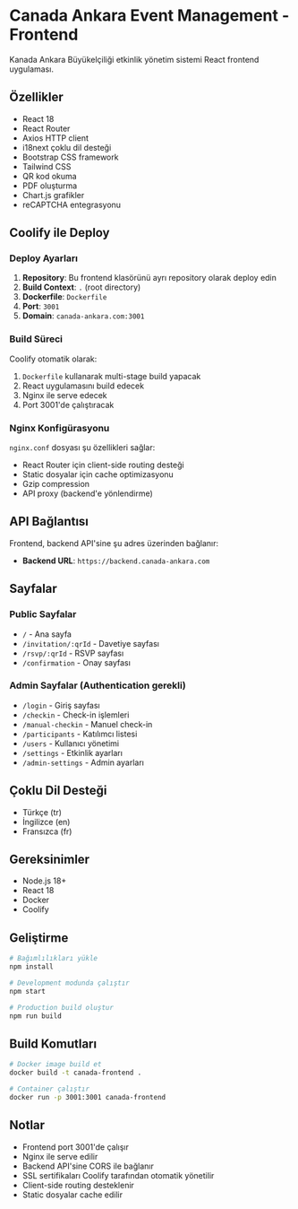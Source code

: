# Canada Ankara Event Management - Frontend

Kanada Ankara Büyükelçiliği etkinlik yönetim sistemi React frontend uygulaması.

## Özellikler

- React 18
- React Router
- Axios HTTP client
- i18next çoklu dil desteği
- Bootstrap CSS framework
- Tailwind CSS
- QR kod okuma
- PDF oluşturma
- Chart.js grafikler
- reCAPTCHA entegrasyonu

## Coolify ile Deploy

### Deploy Ayarları

1. **Repository**: Bu frontend klasörünü ayrı repository olarak deploy edin
2. **Build Context**: `.` (root directory)
3. **Dockerfile**: `Dockerfile`
4. **Port**: `3001`
5. **Domain**: `canada-ankara.com:3001`

### Build Süreci

Coolify otomatik olarak:
1. `Dockerfile` kullanarak multi-stage build yapacak
2. React uygulamasını build edecek
3. Nginx ile serve edecek
4. Port 3001'de çalıştıracak

### Nginx Konfigürasyonu

`nginx.conf` dosyası şu özellikleri sağlar:
- React Router için client-side routing desteği
- Static dosyalar için cache optimizasyonu
- Gzip compression
- API proxy (backend'e yönlendirme)

## API Bağlantısı

Frontend, backend API'sine şu adres üzerinden bağlanır:
- **Backend URL**: `https://backend.canada-ankara.com`

## Sayfalar

### Public Sayfalar
- `/` - Ana sayfa
- `/invitation/:qrId` - Davetiye sayfası
- `/rsvp/:qrId` - RSVP sayfası
- `/confirmation` - Onay sayfası

### Admin Sayfalar (Authentication gerekli)
- `/login` - Giriş sayfası
- `/checkin` - Check-in işlemleri
- `/manual-checkin` - Manuel check-in
- `/participants` - Katılımcı listesi
- `/users` - Kullanıcı yönetimi
- `/settings` - Etkinlik ayarları
- `/admin-settings` - Admin ayarları

## Çoklu Dil Desteği

- Türkçe (tr)
- İngilizce (en)
- Fransızca (fr)

## Gereksinimler

- Node.js 18+
- React 18
- Docker
- Coolify

## Geliştirme

```bash
# Bağımlılıkları yükle
npm install

# Development modunda çalıştır
npm start

# Production build oluştur
npm run build
```

## Build Komutları

```bash
# Docker image build et
docker build -t canada-frontend .

# Container çalıştır
docker run -p 3001:3001 canada-frontend
```

## Notlar

- Frontend port 3001'de çalışır
- Nginx ile serve edilir
- Backend API'sine CORS ile bağlanır
- SSL sertifikaları Coolify tarafından otomatik yönetilir
- Client-side routing desteklenir
- Static dosyalar cache edilir
